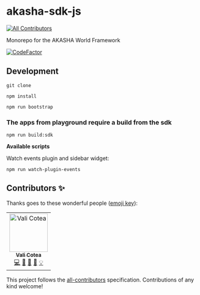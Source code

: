 # akasha-sdk-js
[![All Contributors](https://img.shields.io/badge/all_contributors-1-orange.svg?style=flat-square)](#contributors)

Monorepo for the AKASHA World Framework

[![CodeFactor](https://www.codefactor.io/repository/github/akashaproject/akasha-world-framework/badge?s=dd16fc1e020ceeb31c86ba84abd0ce8fae004d43)](https://www.codefactor.io/repository/github/akashaproject/akasha-world-framework)

## Development

`git clone`

`npm install`

`npm run bootstrap`

### The apps from playground require a build from the sdk

`npm run build:sdk`

**Available scripts**

Watch events plugin and sidebar widget:

`npm run watch-plugin-events`

## Contributors ✨

Thanks goes to these wonderful people ([emoji key](https://allcontributors.org/docs/en/emoji-key)):

<!-- ALL-CONTRIBUTORS-LIST:START - Do not remove or modify this section -->
<!-- prettier-ignore -->
<table>
  <tr>
    <td align="center"><a href="https://github.com/quininez"><img src="https://avatars3.githubusercontent.com/u/13240850?v=4" width="100px;" alt="Vali Cotea"/><br /><sub><b>Vali Cotea</b></sub></a><br /><a href="https://github.com/AkashaProject/akasha-world-framework/commits?author=quininez" title="Code">💻</a> <a href="#maintenance-quininez" title="Maintenance">🚧</a> <a href="https://github.com/AkashaProject/akasha-world-framework/commits?author=quininez" title="Documentation">📖</a> <a href="#review-quininez" title="Reviewed Pull Requests">👀</a> <a href="#example-quininez" title="Examples">💡</a></td>
  </tr>
</table>

<!-- ALL-CONTRIBUTORS-LIST:END -->

This project follows the [all-contributors](https://github.com/all-contributors/all-contributors) specification. Contributions of any kind welcome!